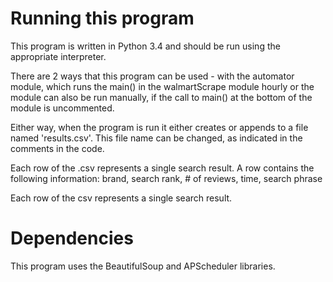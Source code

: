# Running this program
This program is written in Python 3.4 and should be run using the appropriate
interpreter.

There are 2 ways that this program can be used - with the automator module,
which runs the main() in the walmartScrape module hourly or the
module can also be run manually, if the call to main() at the bottom of the
module is uncommented. 

Either way, when the program is run it either creates or appends to a file
named 'results.csv'. This file name can be changed, as indicated in the
comments in the code.

Each row of the .csv represents a single search result.
A row contains the following information:
brand, search rank, # of reviews, time, search phrase

Each row of the csv represents a single search result.

# Dependencies
This program uses the BeautifulSoup and APScheduler libraries.


